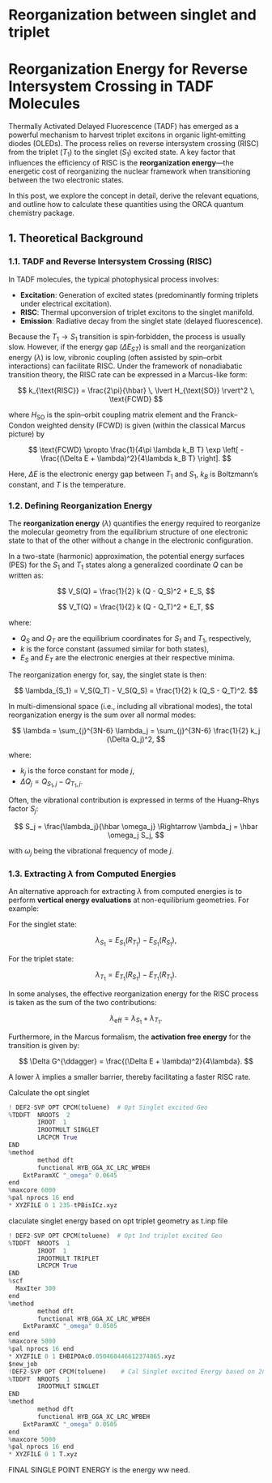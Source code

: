 # Reorganization between singlet and triplet


# Reorganization Energy for Reverse Intersystem Crossing in TADF Molecules

Thermally Activated Delayed Fluorescence (TADF) has emerged as a powerful mechanism to harvest triplet excitons in organic light‐emitting diodes (OLEDs). The process relies on reverse intersystem crossing (RISC) from the triplet ($T_1$) to the singlet ($S_1$) excited state. A key factor that influences the efficiency of RISC is the **reorganization energy**—the energetic cost of reorganizing the nuclear framework when transitioning between the two electronic states. 

In this post, we explore the concept in detail, derive the relevant equations, and outline how to calculate these quantities using the ORCA quantum chemistry package.

## 1. Theoretical Background

### 1.1. TADF and Reverse Intersystem Crossing (RISC)

In TADF molecules, the typical photophysical process involves:

- **Excitation**: Generation of excited states (predominantly forming triplets under electrical excitation).
- **RISC**: Thermal upconversion of triplet excitons to the singlet manifold.
- **Emission**: Radiative decay from the singlet state (delayed fluorescence).

Because the $T_1 \to S_1$ transition is spin‐forbidden, the process is usually slow. However, if the energy gap ($\Delta E_{ST}$) is small and the reorganization energy ($\lambda$) is low, vibronic coupling (often assisted by spin–orbit interactions) can facilitate RISC. Under the framework of nonadiabatic transition theory, the RISC rate can be expressed in a Marcus-like form:

$$
k_{\text{RISC}} = \frac{2\pi}{\hbar} \, \lvert H_{\text{SO}} \rvert^2 \, \text{FCWD}
$$

where $H_{\text{SO}}$ is the spin–orbit coupling matrix element and the Franck–Condon weighted density (FCWD) is given (within the classical Marcus picture) by

$$
\text{FCWD} \propto \frac{1}{4\pi \lambda k_B T} \exp \left[ -\frac{(\Delta E + \lambda)^2}{4\lambda k_B T} \right].
$$

Here, $\Delta E$ is the electronic energy gap between $T_1$ and $S_1$, $k_B$ is Boltzmann’s constant, and $T$ is the temperature.

### 1.2. Defining Reorganization Energy

The **reorganization energy** ($\lambda$) quantifies the energy required to reorganize the molecular geometry from the equilibrium structure of one electronic state to that of the other without a change in the electronic configuration. 

In a two-state (harmonic) approximation, the potential energy surfaces (PES) for the $S_1$ and $T_1$ states along a generalized coordinate $Q$ can be written as:

$$
V_S(Q) = \frac{1}{2} k (Q - Q_S)^2 + E_S,
$$

$$
V_T(Q) = \frac{1}{2} k (Q - Q_T)^2 + E_T,
$$

where:

- $Q_S$ and $Q_T$ are the equilibrium coordinates for $S_1$ and $T_1$, respectively,
- $k$ is the force constant (assumed similar for both states),
- $E_S$ and $E_T$ are the electronic energies at their respective minima.

The reorganization energy for, say, the singlet state is then:

$$
\lambda_{S_1} = V_S(Q_T) - V_S(Q_S) = \frac{1}{2} k (Q_S - Q_T)^2.
$$

In multi-dimensional space (i.e., including all vibrational modes), the total reorganization energy is the sum over all normal modes:

$$
\lambda = \sum_{j}^{3N-6} \lambda_j = \sum_{j}^{3N-6} \frac{1}{2} k_j (\Delta Q_j)^2,
$$

where:

- $k_j$ is the force constant for mode $j$,
- $\Delta Q_j = Q_{S_1,j} - Q_{T_1,j}$.

Often, the vibrational contribution is expressed in terms of the Huang–Rhys factor $S_j$:

$$
S_j = \frac{\lambda_j}{\hbar \omega_j} \Rightarrow \lambda_j = \hbar \omega_j S_j,
$$

with $\omega_j$ being the vibrational frequency of mode $j$.

### 1.3. Extracting $\lambda$ from Computed Energies

An alternative approach for extracting $\lambda$ from computed energies is to perform **vertical energy evaluations** at non-equilibrium geometries. For example:

For the singlet state:

$$
\lambda_{S_1} = E_{S_1}(R_{T_1}) - E_{S_1}(R_{S_1}),
$$

For the triplet state:

$$
\lambda_{T_1} = E_{T_1}(R_{S_1}) - E_{T_1}(R_{T_1}).
$$

In some analyses, the effective reorganization energy for the RISC process is taken as the sum of the two contributions:

$$
\lambda_{\text{eff}} = \lambda_{S_1} + \lambda_{T_1}.
$$

Furthermore, in the Marcus formalism, the **activation free energy** for the transition is given by:

$$
\Delta G^{\ddagger} = \frac{(\Delta E + \lambda)^2}{4\lambda}.
$$

A lower $\lambda$ implies a smaller barrier, thereby facilitating a faster RISC rate.


Calculate the  opt singlet
```python
! DEF2-SVP OPT CPCM(toluene)  # Opt Singlet excited Geo
%TDDFT  NROOTS  2
        IROOT  1
        IROOTMULT SINGLET
        LRCPCM True
END
%method
        method dft
        functional HYB_GGA_XC_LRC_WPBEH
	ExtParamXC "_omega" 0.0645
end           
%maxcore 6000
%pal nprocs 16 end
* XYZFILE 0 1 235-tPBisICz.xyz
```


claculate singlet energy based on opt triplet geometry as t.inp file
```python
! DEF2-SVP OPT CPCM(toluene)  # Opt 1nd triplet excited Geo
%TDDFT  NROOTS  1
        IROOT  1
        IROOTMULT TRIPLET
        LRCPCM True
END
%scf
  MaxIter 300
end
%method
        method dft
        functional HYB_GGA_XC_LRC_WPBEH
	ExtParamXC "_omega" 0.0505
end           
%maxcore 5000
%pal nprocs 16 end
* XYZFILE 0 1 EHBIPOAc0.050460446612374865.xyz
$new_job
!DEF2-SVP OPT CPCM(toluene)    # Cal Singlet excited Energy based on 2nd Opt triplet Geo
%TDDFT  NROOTS  1
        IROOTMULT SINGLET
END
%method
        method dft
        functional HYB_GGA_XC_LRC_WPBEH
	ExtParamXC "_omega" 0.0505
end           
%maxcore 5000
%pal nprocs 16 end
* XYZFILE 0 1 T.xyz
```
FINAL SINGLE POINT ENERGY is the energy ww need. 
